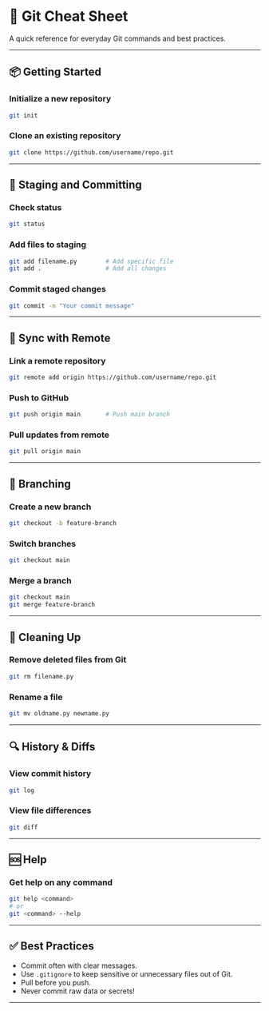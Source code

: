 # 🧰 Git Cheat Sheet

A quick reference for everyday Git commands and best practices.

---

## 📦 Getting Started

### Initialize a new repository
```bash
git init
```

### Clone an existing repository
```bash
git clone https://github.com/username/repo.git
```

---

## 🧾 Staging and Committing

### Check status
```bash
git status
```

### Add files to staging
```bash
git add filename.py        # Add specific file
git add .                  # Add all changes
```

### Commit staged changes
```bash
git commit -m "Your commit message"
```

---

## 🔄 Sync with Remote

### Link a remote repository
```bash
git remote add origin https://github.com/username/repo.git
```

### Push to GitHub
```bash
git push origin main       # Push main branch
```

### Pull updates from remote
```bash
git pull origin main
```

---

## 🌿 Branching

### Create a new branch
```bash
git checkout -b feature-branch
```

### Switch branches
```bash
git checkout main
```

### Merge a branch
```bash
git checkout main
git merge feature-branch
```

---

## 🧹 Cleaning Up

### Remove deleted files from Git
```bash
git rm filename.py
```

### Rename a file
```bash
git mv oldname.py newname.py
```

---

## 🔍 History & Diffs

### View commit history
```bash
git log
```

### View file differences
```bash
git diff
```

---

## 🆘 Help

### Get help on any command
```bash
git help <command>
# or
git <command> --help
```

---

## ✅ Best Practices

- Commit often with clear messages.
- Use `.gitignore` to keep sensitive or unnecessary files out of Git.
- Pull before you push.
- Never commit raw data or secrets!

---

